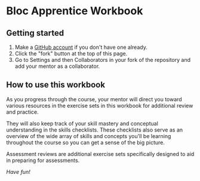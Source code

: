 # Bloc Apprentice Workbook

## Getting started

1. Make a [GitHub account](http://github.com/join) if you don't have one already.
2. Click the "fork" button at the top of this page.
3. Go to Settings and then Collaborators in your fork of the repository and add your mentor as a collaborator.

## How to use this workbook

As you progress through the course, your mentor will direct you toward various resources in the exercise sets in this workbook for additional review and practice.

They will also keep track of your skill mastery and conceptual understanding in the skills checklists. These checklists also serve as an overview of the wide array of skills and concepts you'll be learning throughout the course so you can get a sense of the big picture.

Assessment reviews are additional exercise sets specifically designed to aid in preparing for assessments.

*Have fun!*
